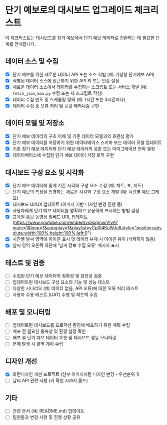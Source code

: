 # 단기 예보로의 대시보드 업그레이드 체크리스트

이 체크리스트는 대시보드를 장기 예보에서 단기 예보 데이터로 전환하는 데 필요한 단계를 안내합니다.

## 데이터 소스 및 수집
- [x] 단기 예보를 위한 새로운 데이터 API 또는 소스 식별 (예: 기상청 단기예보 API)
- [x] 식별된 데이터 소스에 접근하기 위한 API 키 또는 인증 설정
- [x] 새로운 데이터 소스에서 데이터를 수집하는 스크립트 또는 서비스 개발 (예: `fetch_json_kma.py` 수정 또는 새 스크립트 작성)
- [x] 데이터 수집 빈도 및 스케줄링 정의 (예: 1시간 또는 3시간마다)
- [x] 데이터 수집 중 오류 처리 및 로깅 메커니즘 구현

## 데이터 모델 및 저장소
- [x] 단기 예보 데이터의 구조 이해 및 기존 데이터 모델과의 호환성 평가
- [x] 단기 예보 데이터를 저장하기 위한 데이터베이스 스키마 또는 데이터 모델 업데이트
- [x] 기존 장기 예보 데이터와 단기 예보 데이터의 공존 또는 마이그레이션 전략 결정
- [x] 데이터베이스에 수집된 단기 예보 데이터 저장 로직 구현

## 대시보드 구성 요소 및 시각화
- [x] 단기 예보 데이터에 맞게 기존 시각화 구성 요소 수정 (예: 차트, 표, 지도)
- [ ] 단기 예보의 특징을 반영하는 새로운 시각화 구성 요소 개발 (예: 시간별 예보 그래프)
- [x] 대시보드 UI/UX 업데이트 (이미지 기반 디자인 변경 진행 중)
- [x] 사용자에게 단기 예보 데이터를 명확하고 유용하게 표시하는 방법 결정
- [x] 교육원 홍보 동영상 임베드 URL 업데이트 (https://www.youtube.com/embed/vsSxqmwnYvA?mute=1&loop=1&autoplay=1&playlist=yCp0I4KuWJo&style="position:absolute;width:100%;height:100%;left:0")
- [x] 시간별 날씨 영역에 아이콘 표시 및 데이터 부재 시 아이콘 유지 (삭제하지 않음)
- [x] 날씨 영역 오른쪽 하단에 '날씨 정보 수집 오류' 메시지 표시

## 테스트 및 검증
- [ ] 수집된 단기 예보 데이터의 정확성 및 완전성 검증
- [ ] 업데이트된 대시보드 구성 요소의 기능 및 성능 테스트
- [ ] 다양한 시나리오 (예: 데이터 없음, API 오류)에 대한 오류 처리 테스트
- [ ] 사용자 수용 테스트 (UAT) 수행 및 피드백 수집

## 배포 및 모니터링
- [ ] 업데이트된 대시보드를 프로덕션 환경에 배포하기 위한 계획 수립
- [ ] 배포 전 필요한 종속성 및 환경 설정 확인
- [ ] 배포 후 단기 예보 데이터 흐름 및 대시보드 성능 모니터링
- [ ] 문제 발생 시 롤백 계획 수립

## 디자인 개선
- [x] 화면디자인 개선 프로젝트 (첨부 이미지처럼 디자인 변경 - 우선순위 1)
- [ ] 날씨 API 관련 사항 (키 확인 시까지 홀드)

## 기타
- [ ] 관련 문서 (예: README.md) 업데이트
- [ ] 팀원들과 변경 사항 및 진행 상황 공유 